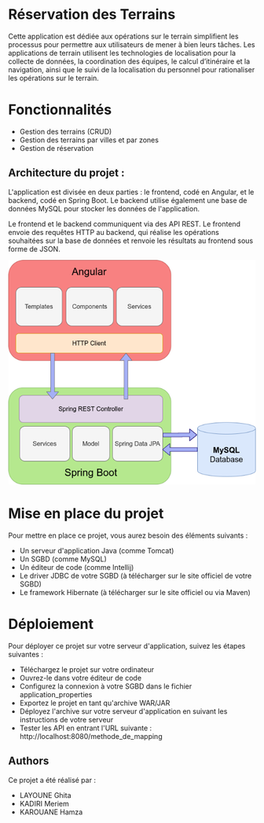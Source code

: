 # Réservation des Terrains

Cette application est  dédiée aux opérations sur le terrain simplifient les processus pour permettre aux utilisateurs de mener à bien leurs tâches. Les applications de terrain utilisent les technologies de localisation pour la collecte de données, la coordination des équipes, le calcul d’itinéraire et la navigation, ainsi que le suivi de la localisation du personnel pour rationaliser les opérations sur le terrain.

# Fonctionnalités
- Gestion des terrains (CRUD) 
- Gestion des terrains par villes et par zones
- Gestion de réservation

## Architecture du projet :
L'application est divisée en deux parties : le frontend, codé en Angular, et le backend, codé en Spring Boot. Le backend utilise également une base de données MySQL pour stocker les données de l'application.

Le frontend et le backend communiquent via des API REST. Le frontend envoie des requêtes HTTP au backend, qui réalise les opérations souhaitées sur la base de données et renvoie les résultats au frontend sous forme de JSON.

![App Screenshot](https://github.com/hamzakarouane/hh/blob/master/screenshots/angular-spring-boot-mysql.png?raw=true)

# Mise en place du projet

Pour mettre en place ce projet, vous aurez besoin des éléments suivants :

- Un serveur d'application Java (comme Tomcat)
- Un SGBD (comme MySQL)
- Un éditeur de code (comme Intellij)
- Le driver JDBC de votre SGBD (à télécharger sur le site officiel de votre SGBD)
- Le framework Hibernate (à télécharger sur le site officiel ou via Maven)

# Déploiement

Pour déployer ce projet sur votre serveur d'application, suivez les étapes suivantes :

- Téléchargez le projet sur votre ordinateur
- Ouvrez-le dans votre éditeur de code
- Configurez la connexion à votre SGBD dans le fichier application_properties
- Exportez le projet en tant qu'archive WAR/JAR
- Déployez l'archive sur votre serveur d'application en suivant les instructions de votre serveur
- Tester les API en entrant l'URL suivante : http://localhost:8080/methode_de_mapping

## Authors

Ce projet a été réalisé par : 
- LAYOUNE Ghita 
- KADIRI Meriem 
- KAROUANE Hamza
